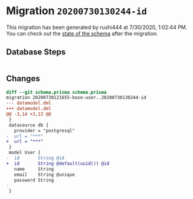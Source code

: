 # Migration `20200730130244-id`

This migration has been generated by rushi444 at 7/30/2020, 1:02:44 PM.
You can check out the [state of the schema](./schema.prisma) after the migration.

## Database Steps

```sql

```

## Changes

```diff
diff --git schema.prisma schema.prisma
migration 20200730121655-base-user..20200730130244-id
--- datamodel.dml
+++ datamodel.dml
@@ -3,14 +3,13 @@
 }
 datasource db {
   provider = "postgresql"
-  url = "***"
+  url = "***"
 }
 model User {
-  id       String @id
+  id       String @default(uuid()) @id
   name     String
   email    String @unique
   password String
-
 }
```


